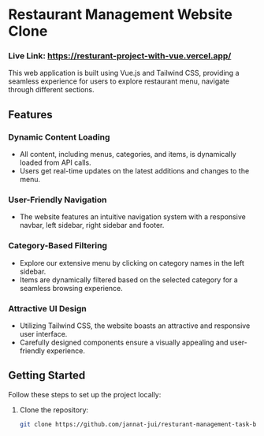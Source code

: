 # Restaurant Management Website Clone

### Live Link: https://resturant-project-with-vue.vercel.app/

This web application is built using Vue.js and Tailwind CSS, providing a seamless experience for users to explore restaurant menu, navigate through different sections.

## Features

### Dynamic Content Loading

- All content, including menus, categories, and items, is dynamically loaded from API calls.
- Users get real-time updates on the latest additions and changes to the menu.

### User-Friendly Navigation

- The website features an intuitive navigation system with a responsive navbar, left sidebar, right sidebar and footer.

### Category-Based Filtering

- Explore our extensive menu by clicking on category names in the left sidebar.
- Items are dynamically filtered based on the selected category for a seamless browsing experience.

### Attractive UI Design

- Utilizing Tailwind CSS, the website boasts an attractive and responsive user interface.
- Carefully designed components ensure a visually appealing and user-friendly experience.

## Getting Started

Follow these steps to set up the project locally:

1. Clone the repository:

   ```bash
   git clone https://github.com/jannat-jui/resturant-management-task-bponi.git
